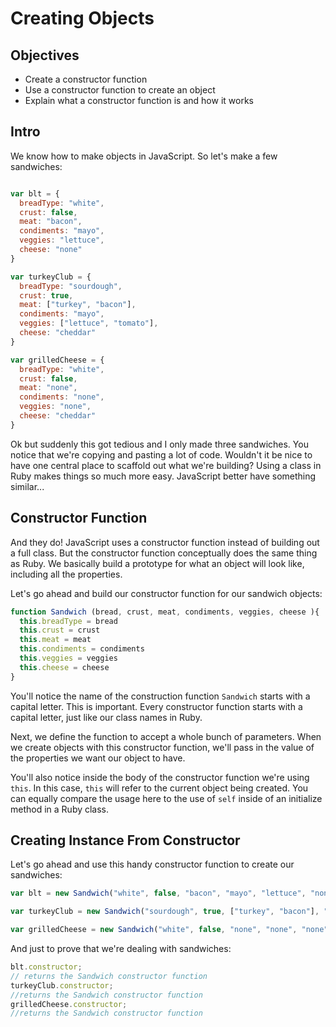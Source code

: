 # Creating Objects

## Objectives
+ Create a constructor function
+ Use a constructor function to create an object
+ Explain what a constructor function is and how it works

## Intro

We know how to make objects in JavaScript. So let's make a few sandwiches:

```js

var blt = {
  breadType: "white",
  crust: false,
  meat: "bacon",
  condiments: "mayo",
  veggies: "lettuce",
  cheese: "none"
}

var turkeyClub = {
  breadType: "sourdough",
  crust: true,
  meat: ["turkey", "bacon"],
  condiments: "mayo",
  veggies: ["lettuce", "tomato"],
  cheese: "cheddar"
}

var grilledCheese = {
  breadType: "white",
  crust: false,
  meat: "none",
  condiments: "none",
  veggies: "none",
  cheese: "cheddar"
}

```

Ok but suddenly this got tedious and I only made three sandwiches. You notice that we're copying and pasting a lot of code. Wouldn't it be nice to have one central place to scaffold out what we're building? Using a class in Ruby makes things so much more easy. JavaScript better have something similar...

## Constructor Function

And they do! JavaScript uses a constructor function instead of building out a full class. But the constructor function conceptually does the same thing as Ruby. We basically build a prototype for what an object will look like, including all the properties. 

Let's go ahead and build our constructor function for our sandwich objects:


```js
function Sandwich (bread, crust, meat, condiments, veggies, cheese ){
  this.breadType = bread
  this.crust = crust
  this.meat = meat
  this.condiments = condiments
  this.veggies = veggies
  this.cheese = cheese
}
```

You'll notice the name of the construction function `Sandwich` starts with a capital letter. This is important. Every constructor function starts with a capital letter, just like our class names in Ruby.

Next, we define the function to accept a whole bunch of parameters. When we create objects with this constructor function, we'll pass in the value of the properties we want our object to have.

You'll also notice inside the body of the constructor function we're using `this`. In this case, `this` will refer to the current object being created. You can equally compare the usage here to the use of `self` inside of an initialize method in a Ruby class.


## Creating Instance From Constructor

Let's go ahead and use this handy constructor function to create our sandwiches:

```js
var blt = new Sandwich("white", false, "bacon", "mayo", "lettuce", "none")

var turkeyClub = new Sandwich("sourdough", true, ["turkey", "bacon"], "mayo", ["lettuce", "tomato"], "cheddar")

var grilledCheese = new Sandwich("white", false, "none", "none", "none", "cheddar")
``` 

And just to prove that we're dealing with sandwiches:

```js
blt.constructor;
// returns the Sandwich constructor function
turkeyClub.constructor;
//returns the Sandwich constructor function
grilledCheese.constructor;
//returns the Sandwich constructor function

```


